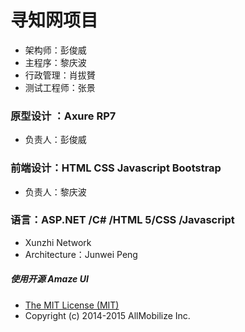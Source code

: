 # 寻知网项目

* 架构师：彭俊威
* 主程序：黎庆波
* 行政管理：肖拔贇
* 测试工程师：张景

### 原型设计 ：Axure RP7
* 负责人：彭俊威

### 前端设计：HTML CSS Javascript  Bootstrap
* 负责人：黎庆波

### 语言：ASP.NET /C# /HTML 5/CSS /Javascript 

* Xunzhi Network
* Architecture：Junwei Peng

##### 使用开源 Amaze UI  
* [The MIT License (MIT)](https://github.com/allmobilize/amazeui/blob/master/LICENSE.md) 
* Copyright (c) 2014-2015 AllMobilize Inc.




